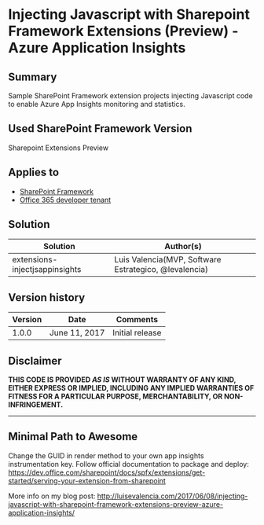 # Injecting Javascript with Sharepoint Framework Extensions (Preview) - Azure Application Insights

## Summary

Sample SharePoint Framework extension projects injecting Javascript code to enable Azure App Insights monitoring and statistics.


## Used SharePoint Framework Version 
Sharepoint Extensions Preview

## Applies to

* [SharePoint Framework](http://dev.office.com/sharepoint/docs/spfx/sharepoint-framework-overview)
* [Office 365 developer tenant](http://dev.office.com/sharepoint/docs/spfx/set-up-your-developer-tenant)

## Solution

Solution|Author(s)
--------|---------
extensions-injectjsappinsights|Luis Valencia(MVP, Software Estrategico, @levalencia)

## Version history

Version|Date|Comments
-------|----|--------
1.0.0|June 11, 2017|Initial release

## Disclaimer
**THIS CODE IS PROVIDED *AS IS* WITHOUT WARRANTY OF ANY KIND, EITHER EXPRESS OR IMPLIED, INCLUDING ANY IMPLIED WARRANTIES OF FITNESS FOR A PARTICULAR PURPOSE, MERCHANTABILITY, OR NON-INFRINGEMENT.**

---

## Minimal Path to Awesome

Change the GUID in render method to your own app insights instrumentation key.
Follow official documentation to package and deploy:
https://dev.office.com/sharepoint/docs/spfx/extensions/get-started/serving-your-extension-from-sharepoint

More info on my blog post: http://luisevalencia.com/2017/06/08/injecting-javascript-with-sharepoint-framework-extensions-preview-azure-application-insights/

